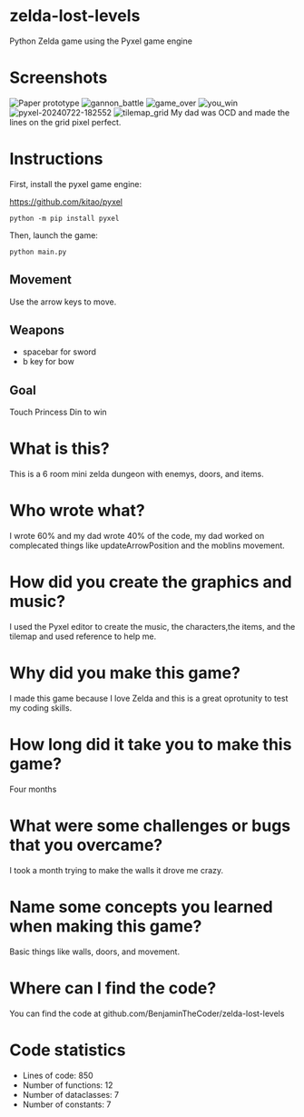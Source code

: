 # zelda-lost-levels

Python Zelda game using the Pyxel game engine

# Screenshots

![Paper prototype](screenshots/paper_prototype.jpg)
![gannon_battle](screenshots/gannon_battle.gif)
![game_over](screenshots/game_over.png)
![you_win](screenshots/you_win.png)
![pyxel-20240722-182552](screenshots/pyxel-20240722-182552.png)
![tilemap_grid](screenshots/tilemap_grid.png)
My dad was OCD and made the lines on the grid pixel perfect.

# Instructions

First, install the pyxel game engine:

https://github.com/kitao/pyxel

```
python -m pip install pyxel
```

Then, launch the game:

```
python main.py
```

## Movement

Use the arrow keys to move.

## Weapons

- spacebar for sword
- b key for bow

## Goal

Touch Princess Din to win

# What is this?

This is a 6 room mini zelda dungeon with enemys, doors, and items.

# Who wrote what?

 I wrote 60% and my dad wrote 40% of the code, my dad worked on complecated things like updateArrowPosition and the moblins movement.

# How did you create the graphics and music?

I used the Pyxel editor to create the music, the characters,the items, and the tilemap and used reference to help me.

# Why did you make this game?

I made this game because I love Zelda and this is a great oprotunity to test my coding skills.

# How long did it take you to make this game?

Four months

# What were some challenges or bugs that you overcame?

I took a month trying to make the walls it drove me crazy.

# Name some concepts you learned when making this game?

Basic things like walls, doors, and movement.

# Where can I find the code?

You can find the code at github.com/BenjaminTheCoder/zelda-lost-levels

# Code statistics

- Lines of code: 850
- Number of functions: 12
- Number of dataclasses: 7 
- Number of constants: 7






